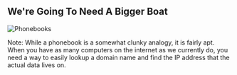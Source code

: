## We're Going To Need A Bigger Boat<!-- .slide: data-transition="fade" data-transitionSpeed="fast"-->

![Phonebooks](https://iamcarrico.github.io/dns-what-do-all-these-letters-mean/images/phonebooks.jpg "Phonebooks")<!-- .element: class="fragment" -->

Note:
While a phonebook is a somewhat clunky analogy, it is fairly apt. When you have as many computers on the internet as we currently do, you need a way to easily lookup a domain name and find the IP address that the actual data lives on.
